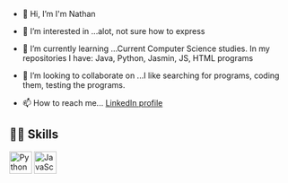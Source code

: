 - 👋 Hi, I’m I'm Nathan

- 👀 I’m interested in ...alot, not sure how to express
  
- 🌱 I’m currently learning ...Current Computer Science studies. In my repositories I have: Java, Python, Jasmin, JS, HTML programs
  
- 💞️ I’m looking to collaborate on ...I like searching for programs, coding them, testing the programs.
  
- 📫 How to reach me... [LinkedIn profile](https://www.linkedin.com/in/www.linkedin.com/in/nathan-mclaughlin-942b28126/)
## 👩‍💻 Skills

<p align="left">
  <img src="[(https://github.com/nathanMcL?tab=repositories)](https://github.com/nathanMcL/Graphing)" alt="Python" width="40" height="40"/>
  <img src="javascript_icon.png" alt="JavaScript" width="40" height="40"/>
</p>


<!---
nathanMcL/nathanMcL is a ✨ special ✨ repository because its `README.md` (this file) appears on your GitHub profile.
You can click the Preview link to take a look at your changes.
--->


